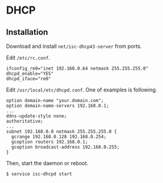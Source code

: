 # DHCP

## Installation

Download and install `net/isc-dhcp43-server` from ports.

Edit `/etc/rc.conf`.

```
ifconfig_re0="inet 192.168.0.64 netmask 255.255.255.0"
dhcpd_enable="YES"
dhcpd_iface="re0"
```

Edit `/usr/local/etc/dhcpd.conf`. One of examples is following.

```
option domain-name "your.domain.com";
option domain-name-servers 192.168.0.1;
...
ddns-update-style none;
authoritative;
...
subnet 192.168.0.0 netmask 255.255.255.0 {
  gcrange 192.168.0.128 192.168.0.254;
  gcoption routers 192.168.0.1;
  gcoption broadcast-address 192.168.0.255;
}
```

Then, start the daemon or reboot.

```
$ service isc-dhcpd start
```
